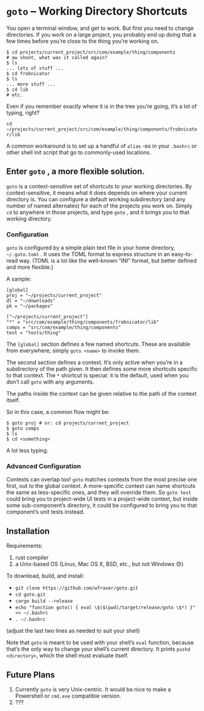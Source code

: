 # `goto` – Working Directory Shortcuts

You open a terminal window, and get to work. But first you need to change directories. If you work on a large project, you probably end up doing that a few times before you’re close to the thing you’re working on.


    $ cd projects/current_project/src/com/example/thing/components
    # aw shoot, what was it called again?
    $ ls
    ... lots of stuff ...
    $ cd frobnicator
    $ ls
    ... more stuff ...
    $ cd lib
    # etc.

Even if you remember exactly where it is in the tree you’re going, it’s a lot of typing, right?

 `cd ~/projects/current_project/src/com/example/thing/components/frobnicator/lib` 

A common workaround is to set up a handful of `alias` -es in your `.bashrc` or other shell init script that go to commonly-used locations.

## Enter `goto` , a more flexible solution.

`goto`  is a context-sensitive set of shortcuts to your working directories. By context-sensitive, it means what it does depends on where your current directory is. You can configure a default working subdirectory (and any number of named alternates) for each of the projects you work on. Simply `cd` to anywhere in those projects, and type `goto` , and it brings you to that working directory.

### Configuration

`goto` is configured by a simple plain text file in your home directory, `~/.goto.toml` . It uses the TOML format to express structure in an easy-to-read way. (TOML is a lot like the well-known “INI” format, but better defined and more flexible.)

A sample:

    [global]
    proj = "~/projects/current_project"
    dl = "~/downloads"
    pk = "~/packages"
    
    ["~/projects/current_project"]
    "*" = "src/com/example/thing/components/frobnicator/lib"
    comps = "src/com/example/thing/components"
    test = "tests/thing"

The `[global]` section defines a few named shortcuts. These are available from everywhere; simply `goto <name>` to invoke them.

The second section defines a context. It’s only active when you’re in a subdirectory of the path given. It then defines some more shortcuts specific to that context. The `*` shortcut is special: it is the default, used when you don’t call `goto` with any arguments.

The paths inside the context can be given relative to the path of the context itself.

So in this case, a common flow might be:

    $ goto proj # or: cd projects/current_project
    $ goto comps
    $ ls
    $ cd <something>

A lot less typing.

### Advanced Configuration

Contexts can overlap too! `goto` matches contexts from the most precise one first, out to the global context. A more-specific context can name shortcuts the same as less-specific ones, and they will override them. So `goto test` could bring you to project-wide UI tests in a project-wide context, but inside some sub-component’s directory, it could be configured to bring you to that component’s unit tests instead.

## Installation

Requirements:

1. rust compiler
2. a Unix-based OS (Linux, Mac OS X, BSD, etc., but not Windows 😓)

To download, build, and install:

- `git clone https://github.com/wfraser/goto.git` 
- `cd goto.git` 
- `cargo build --release` 
- `echo "function goto() { eval \$($(pwd)/target/release/goto \$*) }" >> ~/.bashrc` 
- `. ~/.bashrc` 

(adjust the last two lines as needed to suit your shell)

Note that `goto` is meant to be used with your shell’s `eval` function, because that’s the only way to change your shell’s current directory. It prints `pushd <directory>`, which the shell must evaluate itself.

## Future Plans
1. Currently `goto` is very Unix-centric. It would be nice to make a Powershell or `cmd.exe` compatible version.
2. ???

